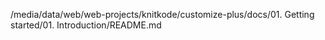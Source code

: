 /media/data/web/web-projects/knitkode/customize-plus/docs/01. Getting started/01. Introduction/README.md